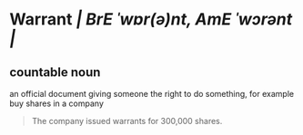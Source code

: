 # Warrant _| BrE ˈwɒr(ə)nt, AmE ˈwɔrənt |_

## countable noun
an official document giving someone the right to do something, for example buy shares in a company
> The company issued warrants for 300,000 shares.
